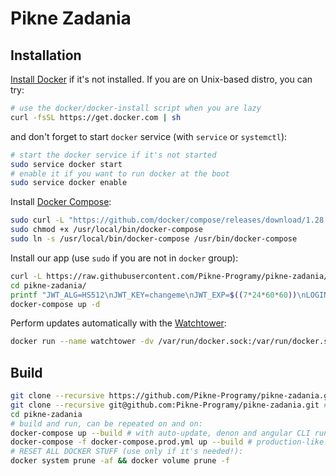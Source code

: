 <!--
Copyright 2021 Marcin Zepp <nircek-2103@protonmail.com>

SPDX-License-Identifier: CC-BY-4.0
-->

# Pikne Zadania

## Installation

[Install Docker](https://docs.docker.com/engine/install/) if it's not installed. If you are on Unix-based distro, you can try:

```sh
# use the docker/docker-install script when you are lazy
curl -fsSL https://get.docker.com | sh
```

and don't forget to start `docker` service (with `service` or `systemctl`):

```sh
# start the docker service if it's not started
sudo service docker start
# enable it if you want to run docker at the boot
sudo service docker enable
```

Install [Docker Compose](https://docs.docker.com/compose/install/):

```sh
sudo curl -L "https://github.com/docker/compose/releases/download/1.28.2/docker-compose-$(uname -s)-$(uname -m)" -o /usr/local/bin/docker-compose
sudo chmod +x /usr/local/bin/docker-compose
sudo ln -s /usr/local/bin/docker-compose /usr/bin/docker-compose
```

Install our app (use `sudo` if you are not in `docker` group):

```sh
curl -L https://raw.githubusercontent.com/Pikne-Programy/pikne-zadania/master/docker-compose.latest.yml --create-dirs -o pikne-zadania/docker-compose.yml
cd pikne-zadania/
printf "JWT_ALG=HS512\nJWT_KEY=changeme\nJWT_EXP=$((7*24*60*60))\nLOGIN_TIME=2e3\nUSER_SALT=changeme\nDECIMAL_POINT=false\n" > api.env
docker-compose up -d
```

Perform updates automatically with the [Watchtower](https://github.com/containrrr/watchtower):

```sh
docker run --name watchtower -dv /var/run/docker.sock:/var/run/docker.sock containrrr/watchtower
```

## Build

```sh
git clone --recursive https://github.com/Pikne-Programy/pikne-zadania.git # clone via HTTPS
git clone --recursive git@github.com:Pikne-Programy/pikne-zadania.git # clone via SSH
cd pikne-zadania
# build and run, can be repeated on and on:
docker-compose up --build # with auto-update, denon and angular CLI running in background, port 80
docker-compose -f docker-compose.prod.yml up --build # production-like environment, port 8080
# RESET ALL DOCKER STUFF (use only if it's needed!):
docker system prune -af && docker volume prune -f
```
